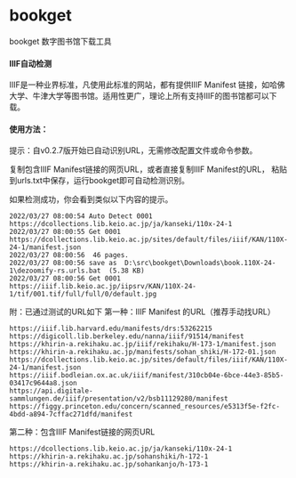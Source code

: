 # bookget
bookget 数字图书馆下载工具

#### IIIF自动检测
IIIF是一种业界标准，凡使用此标准的网站，都有提供IIIF Manifest 链接，如哈佛大学、牛津大学等图书馆。适用性更广，理论上所有支持IIIF的图书馆都可以下载。

#### 使用方法：
提示：自v0.2.7版开始已自动识别URL，无需修改配置文件或命令参数。     

复制包含IIIF Manifest链接的网页URL，或者直接复制IIIF Manifest的URL，
粘贴到urls.txt中保存，运行bookget即可自动检测识别。

如果检测成功，你会看到类似以下内容的提示。
```
2022/03/27 08:00:54 Auto Detect 0001  https://dcollections.lib.keio.ac.jp/ja/kanseki/110x-24-1
2022/03/27 08:00:55 Get 0001  https://dcollections.lib.keio.ac.jp/sites/default/files/iiif/KAN/110X-24-1/manifest.json
2022/03/27 08:00:56  46 pages.
2022/03/27 08:00:56 save as  D:\src\bookget\Downloads\book.110X-24-1\dezoomify-rs.urls.bat  (5.38 KB)
2022/03/27 08:00:56 Get 0001  https://iiif.lib.keio.ac.jp/iipsrv/KAN/110X-24-1/tif/001.tif/full/full/0/default.jpg
```

附：已通过测试的URL如下
第一种：IIIF Manifest 的URL（推荐手动找URL）
```
https://iiif.lib.harvard.edu/manifests/drs:53262215
https://digicoll.lib.berkeley.edu/nanna/iiif/91514/manifest
https://khirin-a.rekihaku.ac.jp/iiif/rekihaku/H-173-1/manifest.json
https://khirin-a.rekihaku.ac.jp/manifests/sohan_shiki/H-172-01.json
https://dcollections.lib.keio.ac.jp/sites/default/files/iiif/KAN/110X-24-1/manifest.json
https://iiif.bodleian.ox.ac.uk/iiif/manifest/310cb04e-6bce-44e3-85b5-03417c9644a8.json
https://api.digitale-sammlungen.de/iiif/presentation/v2/bsb11129280/manifest
https://figgy.princeton.edu/concern/scanned_resources/e5313f5e-f2fc-4bdd-a894-7cffac271dfd/manifest
```
第二种：包含IIIF Manifest链接的网页URL
```
https://dcollections.lib.keio.ac.jp/ja/kanseki/110x-24-1  
https://khirin-a.rekihaku.ac.jp/sohanshiki/h-172-1
https://khirin-a.rekihaku.ac.jp/sohankanjo/h-173-1 
```

